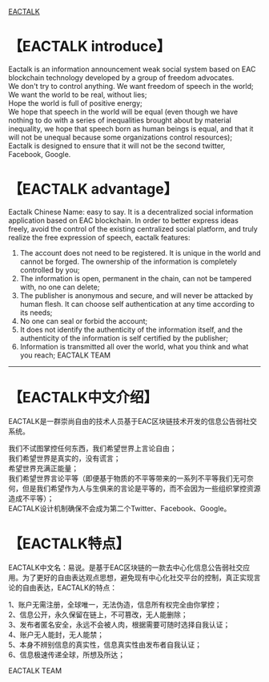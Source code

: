 [EACTALK](http://www.eactalk.com)
# 【EACTALK introduce】
Eactalk is an information announcement weak social system based on EAC blockchain technology developed by a group of freedom advocates.<br>
We don't try to control anything. We want freedom of speech in the world;<br>
We want the world to be real, without lies;<br>
Hope the world is full of positive energy;<br>
We hope that speech in the world will be equal (even though we have nothing to do with a series of inequalities brought about by material inequality, we hope that speech born as human beings is equal, and that it will not be unequal because some organizations control resources);<br>
Eactalk is designed to ensure that it will not be the second twitter, Facebook, Google.

# 【EACTALK advantage】
Eactalk Chinese Name: easy to say. It is a decentralized social information application based on EAC blockchain. In order to better express ideas freely, avoid the control of the existing centralized social platform, and truly realize the free expression of speech, eactalk features:

1. The account does not need to be registered. It is unique in the world and cannot be forged. The ownership of the information is completely controlled by you;
2. The information is open, permanent in the chain, can not be tampered with, no one can delete;
3. The publisher is anonymous and secure, and will never be attacked by human flesh. It can choose self authentication at any time according to its needs;
4. No one can seal or forbid the account;
5. It does not identify the authenticity of the information itself, and the authenticity of the information is self certified by the publisher;
6. Information is transmitted all over the world, what you think and what you reach;
EACTALK TEAM
--------------------------------------------------------------------------
# 【EACTALK中文介绍】
EACTALK是一群崇尚自由的技术人员基于EAC区块链技术开发的信息公告弱社交系统。

我们不试图掌控任何东西，我们希望世界上言论自由；<br>
我们希望世界是真实的，没有谎言；<br>
希望世界充满正能量；<br>
我们希望世界言论平等（即便基于物质的不平等带来的一系列不平等我们无可奈何，但是我们希望作为人与生俱来的言论是平等的，而不会因为一些组织掌控资源造成不平等）；<br>
EACTALK设计机制确保不会成为第二个Twitter、Facebook、Google。<br>

# 【EACTALK特点】
EACTALK中文名：易说。是基于EAC区块链的一款去中心化信息公告弱社交应用。为了更好的自由表达观点思想，避免现有中心化社交平台的控制，真正实现言论的自由表达，EACTALK的特点：

1、账户无需注册，全球唯一，无法伪造，信息所有权完全由你掌控；<br>
2、信息公开，永久保留在链上，不可篡改，无人能删除；<br>
3、发布者匿名安全，永远不会被人肉，根据需要可随时选择自我认证；<br>
4、账户无人能封，无人能禁；<br>
5、本身不辨别信息的真实性，信息真实性由发布者自我认证；<br>
6、信息极速传递全球，所想及所达；<br>

EACTALK TEAM
